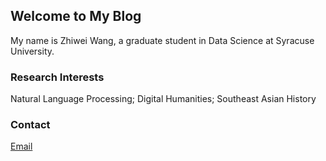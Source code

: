 ## Welcome to My Blog

My name is Zhiwei Wang, a graduate student in Data Science at Syracuse University. 


### Research Interests

Natural Language Processing;
Digital Humanities;
Southeast Asian History


### Contact

[Email](zwang400@syr.edu) 
